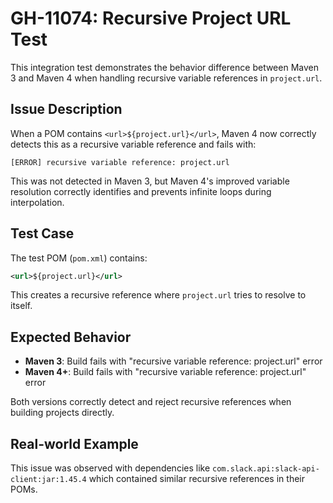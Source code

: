 # GH-11074: Recursive Project URL Test

This integration test demonstrates the behavior difference between Maven 3 and Maven 4 when handling recursive variable references in `project.url`.

## Issue Description

When a POM contains `<url>${project.url}</url>`, Maven 4 now correctly detects this as a recursive variable reference and fails with:

```
[ERROR] recursive variable reference: project.url
```

This was not detected in Maven 3, but Maven 4's improved variable resolution correctly identifies and prevents infinite loops during interpolation.

## Test Case

The test POM (`pom.xml`) contains:

```xml
<url>${project.url}</url>
```

This creates a recursive reference where `project.url` tries to resolve to itself.

## Expected Behavior

- **Maven 3**: Build fails with "recursive variable reference: project.url" error
- **Maven 4+**: Build fails with "recursive variable reference: project.url" error

Both versions correctly detect and reject recursive references when building projects directly.

## Real-world Example

This issue was observed with dependencies like `com.slack.api:slack-api-client:jar:1.45.4` which contained similar recursive references in their POMs.
